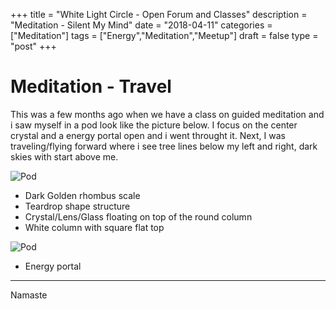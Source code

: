 +++
title = "White Light Circle - Open Forum and Classes"
description = "Meditation - Silent My Mind"
date = "2018-04-11"
categories = ["Meditation"]
tags = ["Energy","Meditation","Meetup"]
draft = false
type = "post"
+++

# Meditation - Travel

This was a few months ago when we have a class on guided meditation and i saw myself in a pod look like the picture below. I focus on the center crystal and a energy portal open and i went throught it. Next, I was traveling/flying forward where i see tree lines below my left and right, dark skies with start above me.

![Pod](/images/Pod.jpg)

- Dark Golden rhombus scale
- Teardrop shape structure
- Crystal/Lens/Glass floating on top of the round column
- White column with square flat top

![Pod](/images/EnergyPortal.jpg)
- Energy portal

---

Namaste